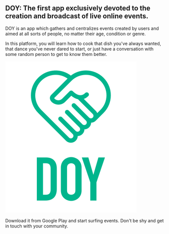 ## DOY: The first app exclusively devoted to the creation and broadcast of live online events.

DOY is an app which gathers and centralizes events created by users and aimed at all sorts of people, no matter their age, condition or genre.

In this platform, you will learn how to cook that dish you've always wanted, that dance you've never dared to start, or just have a conversation with some random person to get to know them better.

![DOY LOGO](app/src/main/res/drawable/logo_colour.png)

Download it from Google Play and start surfing events. Don't be shy and get in touch with your community.

